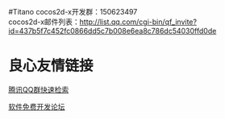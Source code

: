 #Titano
cocos2d-x开发群：150623497  
cocos2d-x邮件列表：http://list.qq.com/cgi-bin/qf_invite?id=437b5f7c452fc0866dd5c7b008e6ea8c786dc54030ffd0de


 # 良心友情链接

[腾讯QQ群快速检索](http://u.720life.cn/s/8cf73f7c)

[软件免费开发论坛](http://u.720life.cn/s/bbb01dc0)